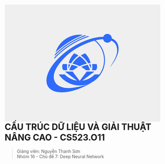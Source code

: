<img src="dhuit.jpg" align="right" />

# CẤU TRÚC DỮ LIỆU VÀ GIẢI THUẬT NÂNG CAO - CS523.O11
> Giảng viên: Nguyễn Thanh Sơn<br>
> Nhóm 16 - Chủ đề 7: Deep Neural Network
> 
